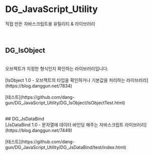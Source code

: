 # DG_JavaScript_Utility<br />
직접 만든 자바스크립트용 유틸리티 &amp; 라이브러리<br />
<br />
<br />
## DG_IsObject<br />
<br />
오브젝트가 지정한 형식인지 확인하는 라이브러리입니다.<br />
<br />
[IsObject 1.0 - 오브젝트의 타입을 확인하거나 기본값을 처리하는 라이브러리](https://blog.danggun.net/7834)
<br />
<br />
[테스트](https://github.com/dang-gun/DG_JavaScript_Utility/DG_IsObject/IsObjectTest.html)
<br />
<br />
<br />
## DG_JsDataBind<br />
[JsDataBind 1.0 - 문자열에 데이터 바인딩 해주는 자바스크립트 라이브러리](https://blog.danggun.net/7449)
<br />
<br />
[테스트](https://github.com/dang-gun/DG_JavaScript_Utility/DG_JsDataBind/test/index.html)
<br />
<br />
<br />
